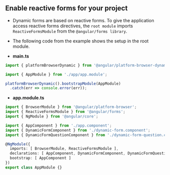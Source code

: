 
## Enable reactive forms for your project

- Dynamic forms are based on reactive forms. To give the application access reactive forms directives, the `root module` imports `ReactiveFormsModule` from the `@angular/forms library`.

- The following code from the example shows the setup in the root module.

- **main.ts**
```ts
import { platformBrowserDynamic } from '@angular/platform-browser-dynamic';

import { AppModule } from './app/app.module';

platformBrowserDynamic().bootstrapModule(AppModule)
  .catch(err => console.error(err));
```

- **app.module.ts**
```ts
import { BrowserModule } from '@angular/platform-browser';
import { ReactiveFormsModule } from '@angular/forms';
import { NgModule } from '@angular/core';

import { AppComponent } from './app.component';
import { DynamicFormComponent } from './dynamic-form.component';
import { DynamicFormQuestionComponent } from './dynamic-form-question.component';

@NgModule({
  imports: [ BrowserModule, ReactiveFormsModule ],
  declarations: [ AppComponent, DynamicFormComponent, DynamicFormQuestionComponent ],
  bootstrap: [ AppComponent ]
})
export class AppModule {}
```